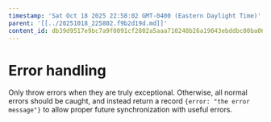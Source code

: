 ```yaml
---
timestamp: 'Sat Oct 18 2025 22:58:02 GMT-0400 (Eastern Daylight Time)'
parent: '[[../20251018_225802.f9b2d19d.md]]'
content_id: db39d9517e9bc7a9f0091cf2802a5aaa710248b26a19043ebddbc00ba067bc70
---
```


# Error handling

Only throw errors when they are truly exceptional. Otherwise, all normal errors should be caught, and instead return a record `{error: "the error message"}` to allow proper future synchronization with useful errors.
